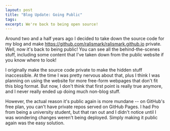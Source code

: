 ```yaml
---
layout: post
title: "Blog Update: Going Public"
tags:
excerpt: We're back to being open source!
---
```


Around two and a half years ago I decided to take down the source code for my blog and make <https://github.com/ralismark/ralismark.github.io> private.
Well, now it's back to being public!
You can see all the behind-the-scenes stuff, including some content that I've taken down from the public website if you know where to look!

I originally make the source code private to make the hidden stuff inaccessible.
At the time I was pretty nervous about that, plus I think I was planning on using the website for more free-form webpages that don't fit this blog format.
But now, I don't think that first point is really true anymore, and I never really ended up doing much non-blog stuff.

However, the actual reason it's public again is more mundane -- on GitHub's free plan, you can't have private repos served on GitHub Pages.
I had Pro from being a university student, but that ran out and I didn't notice until I was wondering changes weren't being deployed.
Simply making it public again was the easy solution.
